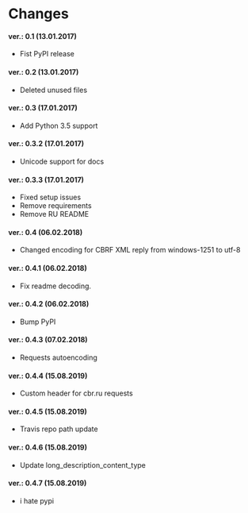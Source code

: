 Changes
=======

#### ver.: 0.1 (13.01.2017)
* Fist PyPI release

#### ver.: 0.2 (13.01.2017)
* Deleted unused files

#### ver.: 0.3 (17.01.2017)
* Add Python 3.5 support

#### ver.: 0.3.2 (17.01.2017)
* Unicode support for docs

#### ver.: 0.3.3 (17.01.2017)
* Fixed setup issues
* Remove requirements
* Remove RU README

#### ver.: 0.4 (06.02.2018)
* Changed encoding for CBRF XML reply from windows-1251 to utf-8

#### ver.: 0.4.1 (06.02.2018)
* Fix readme decoding.

#### ver.: 0.4.2 (06.02.2018)
* Bump PyPI

#### ver.: 0.4.3 (07.02.2018)
* Requests autoencoding

#### ver.: 0.4.4 (15.08.2019)
* Custom header for cbr.ru requests


#### ver.: 0.4.5 (15.08.2019)
* Travis repo path update 

#### ver.: 0.4.6 (15.08.2019)
* Update long_description_content_type

#### ver.: 0.4.7 (15.08.2019)
* i hate pypi